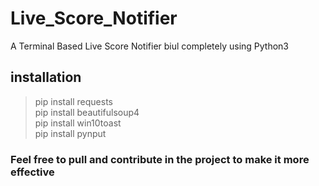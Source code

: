 # Live_Score_Notifier
A Terminal Based Live Score Notifier biul completely using Python3

## installation 
> pip install requests <br>
> pip install beautifulsoup4 <br>
> pip install win10toast <br>
> pip install pynput <br>

### Feel free to pull and contribute in the project to make it more effective